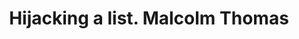 ---
area: Communication Skills, calgary-cambridge-model
category: 18 - Calgary Cambridge Workshop
title: Hijacking a list. Malcolm Thomas
description: Hijacking a list. Malcolm Thomas
audio: /assets/audio/18 - Calgary Cambridge Workshop - 18 Hijacking a list. Malcolm Thomas - MQ.mp3
article: 
www: 
keywords: Calgary, Cambridge, Model
youtube: 
soundcloud: 
---